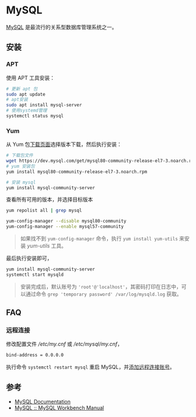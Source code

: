 # MySQL

[MySQL](https://www.mysql.com/) 是最流行的关系型数据库管理系统之一。

## 安装

### APT

使用 APT 工具安装：

```sh
# 更新 apt 包
sudo apt update
# apt安装
sudo apt install mysql-server
# 使用systemd管理
systemctl status mysql
```

### Yum

从 Yum 包[下载页面](https://dev.mysql.com/downloads/repo/yum/)选择版本下载，然后执行安装：

```sh
# 下载包文件
wget https://dev.mysql.com/get/mysql80-community-release-el7-3.noarch.rpm
# yum 安装包
yum install mysql80-community-release-el7-3.noarch.rpm

# 安装 mysql
yum install mysql-community-server
```

查看所有可用的版本，并选择目标版本

```sh
yum repolist all | grep mysql

yum-config-manager --disable mysql80-community
yum-config-manager --enable mysql57-community
```

> 如果找不到 `yum-config-manager` 命令，执行 `yum install yum-utils` 来安装 _yum-utils_ 工具。

最后执行安装即可，

```sh
yum install mysql-community-server
systemctl start mysqld
```

> 安装完成后，默认账号为 `'root'@'localhost'`，其密码打印在日志中，可以通过命令 `grep 'temporary password' /var/log/mysqld.log` 获取。

## FAQ

### 远程连接

修改配置文件 _/etc/my.cnf_ 或 _/etc/mysql/my.cnf_，

```txt
bind-address = 0.0.0.0
```

执行命令 `systemctl restart mysql` 重启 MySQL，并[添加远程连接账号](sql.md#账号管理)。

## 参考

- [MySQL Documentation](https://dev.mysql.com/doc/)
- [MySQL :: MySQL Workbench Manual](https://dev.mysql.com/doc/workbench/en/)
